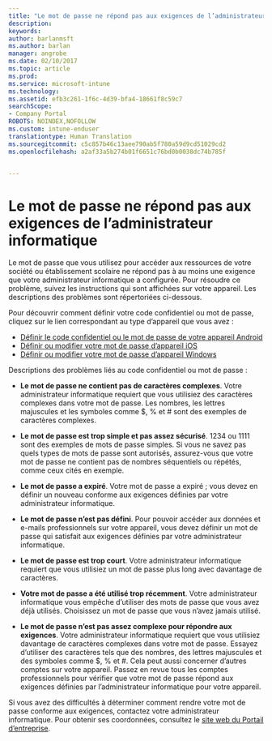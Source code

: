```yaml
---
title: "Le mot de passe ne répond pas aux exigences de l’administrateur informatique | Microsoft Docs"
description: 
keywords: 
author: barlanmsft
ms.author: barlan
manager: angrobe
ms.date: 02/10/2017
ms.topic: article
ms.prod: 
ms.service: microsoft-intune
ms.technology: 
ms.assetid: efb3c261-1f6c-4d39-bfa4-18661f8c59c7
searchScope:
- Company Portal
ROBOTS: NOINDEX,NOFOLLOW
ms.custom: intune-enduser
translationtype: Human Translation
ms.sourcegitcommit: c5c857b46c13aee790ab5f780a59d9cd51029cd2
ms.openlocfilehash: a2af33a5b274b01f6651c76bd0b0038dc74b785f


---
```


# <a name="your-password-does-not-meet-your-it-admins-requirements"></a>Le mot de passe ne répond pas aux exigences de l’administrateur informatique

Le mot de passe que vous utilisez pour accéder aux ressources de votre société ou établissement scolaire ne répond pas à au moins une exigence que votre administrateur informatique a configurée. Pour résoudre ce problème, suivez les instructions qui sont affichées sur votre appareil. Les descriptions des problèmes sont répertoriées ci-dessous.

Pour découvrir comment définir votre code confidentiel ou mot de passe, cliquez sur le lien correspondant au type d’appareil que vous avez :

- [Définir le code confidentiel ou le mot de passe de votre appareil Android](set-your-pin-or-password-android.md)
- [Définir ou modifier votre mot de passe d’appareil iOS](set-or-change-your-passcode-ios.md)
- [Définir ou modifier votre mot de passe d’appareil Windows](set-or-change-your-password-windows.md)

Descriptions des problèmes liés au code confidentiel ou mot de passe :

- **Le mot de passe ne contient pas de caractères complexes**. Votre administrateur informatique requiert que vous utilisiez des caractères complexes dans votre mot de passe. Les nombres, les lettres majuscules et les symboles comme $, % et # sont des exemples de caractères complexes.

- **Le mot de passe est trop simple et pas assez sécurisé**. 1234 ou 1111 sont des exemples de mots de passe simples. Si vous ne savez pas quels types de mots de passe sont autorisés, assurez-vous que votre mot de passe ne contient pas de nombres séquentiels ou répétés, comme ceux cités en exemple.

- **Le mot de passe a expiré**. Votre mot de passe a expiré ; vous devez en définir un nouveau conforme aux exigences définies par votre administrateur informatique.

- **Le mot de passe n’est pas défini**. Pour pouvoir accéder aux données et e-mails professionnels sur votre appareil, vous devez définir un mot de passe qui satisfait aux exigences définies par votre administrateur informatique.

- **Le mot de passe est trop court**. Votre administrateur informatique requiert que vous utilisiez un mot de passe plus long avec davantage de caractères.

- **Votre mot de passe a été utilisé trop récemment**. Votre administrateur informatique vous empêche d’utiliser des mots de passe que vous avez déjà utilisés. Choisissez un mot de passe que vous n’avez jamais utilisé.

- **Le mot de passe n’est pas assez complexe pour répondre aux exigences**. Votre administrateur informatique requiert que vous utilisiez davantage de caractères complexes dans votre mot de passe. Essayez d’utiliser des caractères tels que des nombres, des lettres majuscules et des symboles comme $, % et #. Cela peut aussi concerner d’autres comptes sur votre appareil. Passez en revue tous les comptes professionnels pour vérifier que votre mot de passe répond aux exigences définies par l’administrateur informatique pour votre appareil.

Si vous avez des difficultés à déterminer comment rendre votre mot de passe conforme aux exigences, contactez votre administrateur informatique. Pour obtenir ses coordonnées, consultez le [site web du Portail d’entreprise](http://portal.manage.microsoft.com).



<!--HONumber=Feb17_HO2-->


